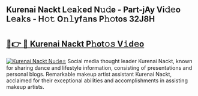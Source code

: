 ## Kurenai Nackt L𝚎a𝚔ed N𝚞𝚍e - Part-jAy Vi𝚍𝚎o L𝚎a𝚔s - H𝚘𝚝 O𝚗𝚕yf𝚊ns P𝚑𝚘tos 32J8H

# <h2><a href="http://kfa04ge.oniu.top/?m=Kurenai+Nackt">🔗👉 🔴 Kurenai Nackt P𝚑ot𝚘𝚜 V𝚒d𝚎o</a></h2>

[![Kurenai Nackt Nu𝚍e𝚜](https://i.imgur.com/0qMVB7G.gif)](http://kfa04ge.oniu.top/?m=Kurenai+Nackt)
Social media thought leader Kurenai Nackt, known for sharing dance and lifestyle information, consisting of presentations and personal blogs. Remarkable makeup artist assistant Kurenai Nackt, acclaimed for their exceptional abilities and accomplishments in assisting makeup artists.  
